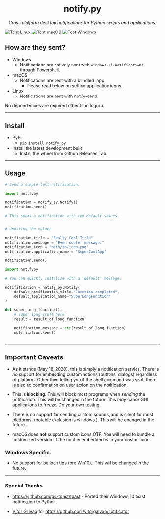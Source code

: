 <div align="center">
<br>
  <h1> notify.py </h1>
  <i> Cross platform desktop notifications for Python scripts and applications.</i>
</div>

![Test Linux](https://github.com/ms7m/notify-py/workflows/Test%20Linux/badge.svg)
 ![Test macOS](https://github.com/ms7m/notify-py/workflows/Test%20macOS/badge.svg)
 ![Test Windows](https://github.com/ms7m/notify-py/workflows/Test%20Windows/badge.svg)

## How are they sent?

- Windows
  - Notifications are natively sent with ``windows.ui.notifications`` through Powershell.
- macOS
  - Notifications are sent with a bundled .app. 
    - Please read below on setting application icons.
- Linux
  - Notifications are sent with notify-send.



No dependencies are required other than loguru.

***



## Install

- PyPi
  - ``pip install notify_py``
- Install the latest development build
  - Install the wheel from Github Releases Tab.





***

## Usage



```python
# Send a simple text notification.

import notifypy

notification = notify_py.Notify()
notification.send()

# This sends a notification with the default values.


# Updating the values

notification.title = "Really Cool Title"
notification.message = "Even cooler message."
notification.icon = "path/to/icon.png"
notification.application_name = "SuperCoolApp"

notification.send()


```

```python
import notifypy

# You can quickly initalize with a 'default' message.

notifification = notify_py.Notify(
	default_notification_title="Function completed",
    defualt_application_name="SuperLongFunction"
)

def super_long_function():
    # super long stuff here
    result = result_of_long_function
    
   	notification.message = str(result_of_long_function)
    notification.send()
    
```

***



## Important Caveats 

- As it stands (May 18, 2020), this is simply a notification service. There is *no* support for embedding custom actions (buttons, dialogs) regardless of platform. Other then telling you if the shell command was sent, there is also no confirmation on user action on the notification. 

- This is **blocking**. This will block most programs when *sending* the notification. This will be changed in the future. This *may* cause GUI applications to freeze. Do your own testing.

- There is no support for sending custom sounds, and is silent for most platforms. (notable exclusion is windows.). This will be changed in the future.
- macOS does **not** support custom icons OTF. You will need to bundle a customized version of the notifier embedded with your custom icon. 



### Windows Specific.

- No support for balloon tips (pre Win10).. This will be changed in the future.

***

### Special Thanks

- https://github.com/go-toast/toast - Ported their Windows 10 toast notification to Python.

- [Vítor Galvão](https://github.com/vitorgalvao) for https://github.com/vitorgalvao/notificator
